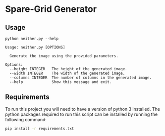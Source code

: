 # Spare-Grid Generator

## Usage

```
python neither.py --help

Usage: neither.py [OPTIONS]

  Generate the image using the provided parameters.

Options:
  --height INTEGER   The height of the generated image.
  --width INTEGER    The width of the generated image.
  --columns INTEGER  The number of columns in the generated image.
  --help             Show this message and exit.
```

## Requirements

To run this project you will need to have a version of python 3 installed.
The python packages required to run this script can be installed by running
the following command:

```bash
pip install -r requirements.txt
```
